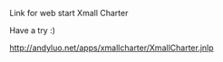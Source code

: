 Link for web start Xmall Charter

Have a try :)

http://andyluo.net/apps/xmallcharter/XmallCharter.jnlp